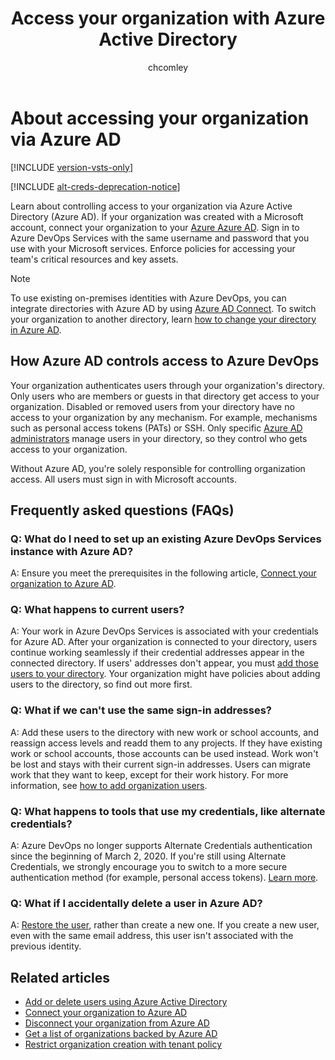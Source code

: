 ﻿---
title: Access your organization with Azure Active Directory
titleSuffix: Azure DevOps Services
ms.custom: seodec18
description: About authenticating users and controlling conditional access to your organization with your Azure Active Directory tenant.
ms.technology: devops-accounts
ms.assetid: c9aecaaf-9dfb-4877-84b4-60da253e3dc2
ms.topic: conceptual
ms.author: chcomley
author: chcomley
ms.date: 10/01/2020
monikerRange: 'azure-devops'
---

# About accessing your organization via Azure AD

[!INCLUDE [version-vsts-only](../../includes/version-vsts-only.md)]

[!INCLUDE [alt-creds-deprecation-notice](../../includes/alt-creds-deprecation-notice.md)]

Learn about controlling access to your organization via Azure Active Directory (Azure AD).
If your organization was created with a Microsoft account, connect your organization to your [Azure Azure AD](/azure/active-directory/fundamentals/active-directory-whatis).
Sign in to Azure DevOps Services with the same username and password that you use with your Microsoft services.
Enforce policies for accessing your team's critical resources and key assets.

> [!NOTE]
> To use existing on-premises identities with Azure DevOps, you can integrate directories with Azure AD by using [Azure AD Connect](/azure/active-directory/hybrid/whatis-hybrid-identity). To switch your organization to another directory, learn [how to change your directory in Azure AD](change-azure-ad-connection.md).

## How Azure AD controls access to Azure DevOps

Your organization authenticates users through your organization's directory. Only users who are members or guests in that directory get access to your organization.
Disabled or removed users from your directory have no access to your organization by any mechanism. For example, mechanisms such as personal access tokens (PATs) or  SSH.
Only specific [Azure AD administrators](https://azure.microsoft.com/documentation/articles/active-directory-assign-admin-roles/) manage users in your directory, so they control who gets access to your organization.

Without Azure AD, you're solely responsible for controlling organization access. All users must sign in with Microsoft accounts.

## Frequently asked questions (FAQs)

<a name="permissions"></a>

### Q: What do I need to set up an existing Azure DevOps Services instance with Azure AD?

A: Ensure you meet the prerequisites in the following article, [Connect your organization to Azure AD](./connect-organization-to-azure-ad.md?view=azure-devops&preserve-view=true).

### Q: What happens to current users?

A: Your work in Azure DevOps Services is associated with your credentials for Azure AD.
After your organization is connected to your directory, users continue working seamlessly if their credential addresses appear in the connected directory.
If users' addresses don't appear, you must [add those users to your directory](/azure/active-directory/fundamentals/add-users-azure-active-directory). Your organization might have policies about adding users to the directory, so find out more first.

### Q: What if we can't use the same sign-in addresses?

A: Add these users to the directory with new work or school accounts, and reassign access levels and readd them to any projects. If they have existing work or school accounts, those accounts can be used instead. Work won't be lost and stays with their current sign-in addresses. Users can migrate work that they want to keep, except for their work history. For more information, see [how to add organization users](add-organization-users.md).

### Q: What happens to tools that use my credentials, like alternate credentials?

A: Azure DevOps no longer supports Alternate Credentials authentication since the beginning of March 2, 2020. If you're still using Alternate Credentials, we strongly encourage you to switch to a more secure authentication method (for example, personal access tokens). [Learn more](https://devblogs.microsoft.com/devops/azure-devops-will-no-longer-support-alternate-credentials-authentication/).

### Q: What if I accidentally delete a user in Azure AD?

A: [Restore the user](/azure/active-directory/active-directory-users-restore), rather than create a new one. If you create a new user, even with the same email address, this user isn't associated with the previous identity.

## Related articles

* [Add or delete users using Azure Active Directory](/azure/active-directory/fundamentals/add-users-azure-active-directory)
* [Connect your organization to Azure AD](./connect-organization-to-azure-ad.md)
* [Disconnect your organization from Azure AD](./disconnect-organization-from-azure-ad.md)
* [Get a list of organizations backed by Azure AD](get-list-of-organizations-connected-to-azure-active-directory.md)
* [Restrict organization creation with tenant policy](azure-ad-tenant-policy-restrict-org-creation.md)